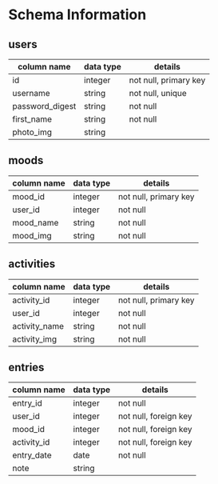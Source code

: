 # Schema Information


## users

column name     | data type | details
----------------|-----------|-----------------------
id              | integer   | not null, primary key
username        | string    | not null, unique
password_digest | string    | not null
first_name      | string    | not null
photo_img       | string    | 

## moods

column name     | data type | details
----------------|-----------|-----------------------
mood_id         | integer   | not null, primary key
user_id         | integer   | not null
mood_name       | string    | not null
mood_img        | string    | not null 

## activities

column name     | data type | details
----------------|-----------|-----------------------
activity_id     | integer   | not null, primary key
user_id         | integer   | not null
activity_name   | string    | not null
activity_img    | string    | not null 

## entries 

column name     | data type | details
----------------|-----------|-----------------------
entry_id        | integer   | not null
user_id         | integer   | not null, foreign key
mood_id         | integer   | not null, foreign key
activity_id     | integer   | not null, foreign key
entry_date      | date      | not null 
note            | string    |
